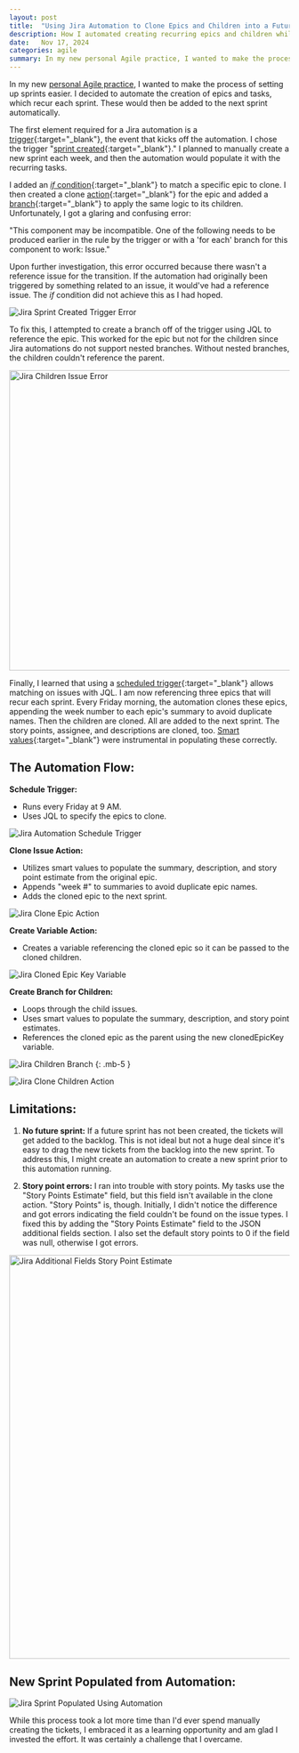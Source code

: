 ```yaml
---
layout: post
title:  "Using Jira Automation to Clone Epics and Children into a Future Sprint"
description: How I automated creating recurring epics and children while adding them to a future sprint.
date:   Nov 17, 2024
categories: agile
summary: In my new personal Agile practice, I wanted to make the process of setting up sprints easier. I decided to automate the creation of epics and tasks, which recur each sprint. These would then be added to the next sprint automatically....
---
```


In my new [personal Agile practice](/blog/personal-agile-practice), I wanted to make the process of setting up sprints easier. I decided to automate the creation of epics and tasks, which recur each sprint. These would then be added to the next sprint automatically.

The first element required for a Jira automation is a [trigger](https://support.atlassian.com/cloud-automation/docs/jira-automation-triggers/){:target="_blank"}, the event that kicks off the automation. I chose the trigger "[sprint created](https://support.atlassian.com/cloud-automation/docs/jira-automation-triggers/#Sprint-created--started--or-completed){:target="_blank"}." I planned to manually create a new sprint each week, and then the automation would populate it with the recurring tasks.

I added an [_if_ condition](https://support.atlassian.com/cloud-automation/docs/jira-automation-conditions/#If-else-block){:target="_blank"} to match a specific epic to clone. I then created a clone [action](https://support.atlassian.com/cloud-automation/docs/jira-automation-actions/){:target="_blank"} for the epic and added a [branch](https://support.atlassian.com/cloud-automation/docs/jira-automation-branches/){:target="_blank"} to apply the same logic to its children. Unfortunately, I got a glaring and confusing error: 

"This component may be incompatible. One of the following needs to be produced earlier in the rule by the trigger or with a 'for each' branch for this component to work: Issue."

Upon further investigation, this error occurred because there wasn't a reference issue for the transition. If the automation had originally been triggered by something related to an issue, it would've had a reference issue. The _if_ condition did not achieve this as I had hoped. 

![Jira Sprint Created Trigger Error](/images/jira_sprint_created_trigger_error.jpg "Jira Sprint Created Trigger Error")

To fix this, I attempted to create a branch off of the trigger using JQL to reference the epic. This worked for the epic but not for the children since Jira automations do not support nested branches. Without nested branches, the children couldn't reference the parent.

<img src="/images/jira_children_issue_error.jpg" alt="Jira Children Issue Error" title="Jira Children Issue Error" width="540"/>

Finally, I learned that using a [scheduled trigger](https://support.atlassian.com/cloud-automation/docs/jira-automation-triggers/#Scheduled){:target="_blank"} allows matching on issues with JQL. I am now referencing three epics that will recur each sprint. Every Friday morning, the automation clones these epics, appending the week number to each epic's summary to avoid duplicate names. Then the children are cloned. All are added to the next sprint. The story points, assignee, and descriptions are cloned, too. [Smart values](https://confluence.atlassian.com/automation/smart-values-in-jira-automation-993924627.html){:target="_blank"} were instrumental in populating these correctly.

## The Automation Flow:
**Schedule Trigger:**
- Runs every Friday at 9 AM.
- Uses JQL to specify the epics to clone. 

![Jira Automation Schedule Trigger](/images/jira_schedule_trigger.jpg "Jira Automation Schedule Trigger")

**Clone Issue Action:**
- Utilizes smart values to populate the summary, description, and story point estimate from the original epic.
- Appends "week #" to summaries to avoid duplicate epic names.
- Adds the cloned epic to the next sprint.

![Jira Clone Epic Action](/images/jira_clone_epic_action.jpg "Jira Clone Epic Action")

**Create Variable Action:**
- Creates a variable referencing the cloned epic so it can be passed to the cloned children.

![Jira Cloned Epic Key Variable](/images/jira_cloned_epic_key_variable.jpg "Jira Cloned Epic Key Variable")

**Create Branch for Children:**
- Loops through the child issues.
- Uses smart values to populate the summary, description, and story point estimates.
- References the cloned epic as the parent using the new clonedEpicKey variable.

![Jira Children Branch](/images/jira_epic_children_branch.jpg "Jira Children Branch")
{: .mb-5 }

![Jira Clone Children Action](/images/jira_clone_children_action.jpg "Jira Clone Children Action")

## Limitations: 

1. **No future sprint:** If a future sprint has not been created, the tickets will get added to the backlog. This is not ideal but not a huge deal since it's  easy to drag the new tickets from the backlog into the new sprint. To address this, I might create an automation to create a new sprint prior to this automation running.

2. **Story point errors:** I ran into trouble with story points. My tasks use the "Story Points Estimate" field, but this field isn't available in the clone action. "Story Points" is, though. Initially, I didn't notice the difference and got errors indicating the field couldn't be found on the issue types. I fixed this by adding the "Story Points Estimate" field to the JSON additional fields section. I also set the default story points to 0 if the field was null, otherwise I got errors.

<img src="/images/jira_additional_fields_story_point_estimate.jpg" alt="Jira Additional Fields Story Point Estimate" title="Jira Additional Fields Story Point Estimate" width="726"/>

## New Sprint Populated from Automation:
![Jira Sprint Populated Using Automation](/images/jira_automated_sprint_population.jpg "Jira Sprint Populated Using Automation")

While this process took a lot more time than I'd ever spend manually creating the tickets, I embraced it as a learning opportunity and am glad I invested the effort. It was certainly a challenge that I overcame.
